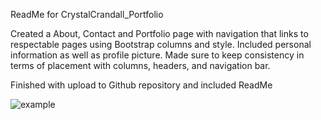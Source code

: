 ReadMe for CrystalCrandall_Portfolio

Created a About, Contact and Portfolio page with navigation that links to respectable pages using Bootstrap columns and style. Included personal information as well as profile picture. Made sure to keep consistency in terms of placement with columns, headers, and navigation bar. 

Finished with upload to Github repository and included ReadMe

![example](example.jpg)
